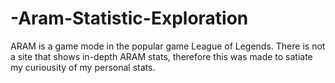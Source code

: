 # -Aram-Statistic-Exploration
ARAM is a game mode in the popular game League of Legends. There is not a site that shows in-depth ARAM stats, therefore this was made to satiate my curiousity of my personal stats.
